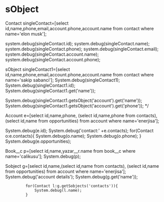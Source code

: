 # sObject

Contact singleContact=[select id,name,phone,email,account.phone,account.name from contact where name='elon musk'];

system.debug(singleContact.id);
system.debug(singleContact.name);
system.debug(singleContact.phone);
system.debug(singleContact.email);
system.debug(singleContact.account.name);
system.debug(singleContact.account.phone);

sObject singleContact1=[select id,name,phone,email,account.phone,account.name from contact where name='sakip sabanci'];
System.debug(singleContact1);
System.debug(singleContact1.id);
System.debug(singleContact1.get('name'));


System.debug(singleContact1.getsObject('account').get('name'));
System.debug(singleContact1.getsObject('account').get('phone')); */

Account e=[select id,name,phone, (select id,name,phone from contacts), (select id,name from opportunities) from account where name='enerjisa'];

System.debug(e.id);
System.debug('contact:' +e.contacts);
for(Contact o:e.contacts){
    System.debug(o.name);
    System.debug(o.phone);
}
System.debug(e.opportunities);



Book__c p=[select id,name,yazar__r.name from book__c where name='calikusu'];
System.debug(p);



Sobject g=[select id,name,(select id,name from contacts), (select id,name from opportunities) from account where name='enerjisa'];
System.debug('account details');
System.debug(g.get('name'));

             for(Contact l:g.getSobjects('contacts')){
                 System.debug(l.name);
             }      

